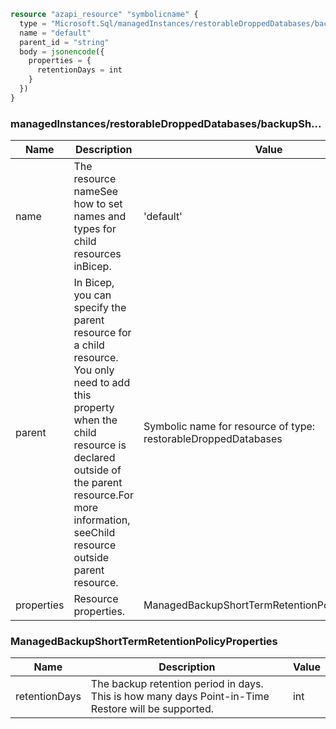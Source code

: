 ```terraform
resource "azapi_resource" "symbolicname" {
  type = "Microsoft.Sql/managedInstances/restorableDroppedDatabases/backupShortTermRetentionPolicies@2022-05-01-preview"
  name = "default"
  parent_id = "string"
  body = jsonencode({
    properties = {
      retentionDays = int
    }
  })
}

```

### managedInstances/restorableDroppedDatabases/backupSh...

| Name | Description | Value |
|-|-|-|
| name | The resource nameSee how to set names and types for child resources inBicep. | 'default' |
| parent | In Bicep, you can specify the parent resource for a child resource. You only need to add this property when the child resource is declared outside of the parent resource.For more information, seeChild resource outside parent resource. | Symbolic name for resource of type: restorableDroppedDatabases |
| properties | Resource properties. | ManagedBackupShortTermRetentionPolicyProperties |


### ManagedBackupShortTermRetentionPolicyProperties

| Name | Description | Value |
|-|-|-|
| retentionDays | The backup retention period in days. This is how many days Point-in-Time Restore will be supported. | int |


